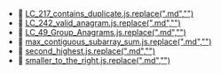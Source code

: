 * 📄 [LC_217_contains_duplicate.js.replace(".md","")](LC_217_contains_duplicate.js)
* 📄 [LC_242_valid_anagram.js.replace(".md","")](LC_242_valid_anagram.js)
* 📄 [LC_49_Group_Anagrams.js.replace(".md","")](LC_49_Group_Anagrams.js)
* 📄 [max_contiguous_subarray_sum.js.replace(".md","")](max_contiguous_subarray_sum.js)
* 📄 [second_highest.js.replace(".md","")](second_highest.js)
* 📄 [smaller_to_the_right.js.replace(".md","")](smaller_to_the_right.js)
